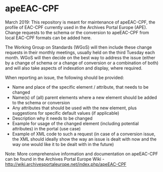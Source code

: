 # apeEAC-CPF
March 2019: 
This repository is meant for maintenance of apeEAC-CPF, the profile of EAC-CPF currently used in the Archives Portal Europe (APE). 
Change requests to the schema or the conversion to apeEAC-CPF from local EAC-CPF formats can be added here. 

The Working Group on Standards (WGoS) will then include these change requests in their monthly meetings, usually held on the third
Tuesday each month. WGoS will then decide on the best way to address the issue (either by a change of schema or a change of conversion
or a combination of both) and will also take aspects of indexation and display, where required.

When reporting an issue, the following should be provided:
* Name and place of the specific element / attribute, that needs to be changed
* Name(s) of (all) parent elements where a new element should be added to the schema or conversion
* Any attributes that should be used with the new element, plus suggestions for specific default values (if applicable) 
* Description why it needs to be changed
* Example for usage of the changed element (including potential attributes) in the portal (use case)
* Example of XML code to such a request (in case of a conversion issue, the XML should ideally show the way an issue is dealt with now 
  and the way one would like it to be dealt with in the future)


Note:
More comprehensive information and documentation on apeEAC-CPF can be found in the Archives Portal Europe Wiki - http://wiki.archivesportaleurope.net/index.php/apeEAC-CPF
